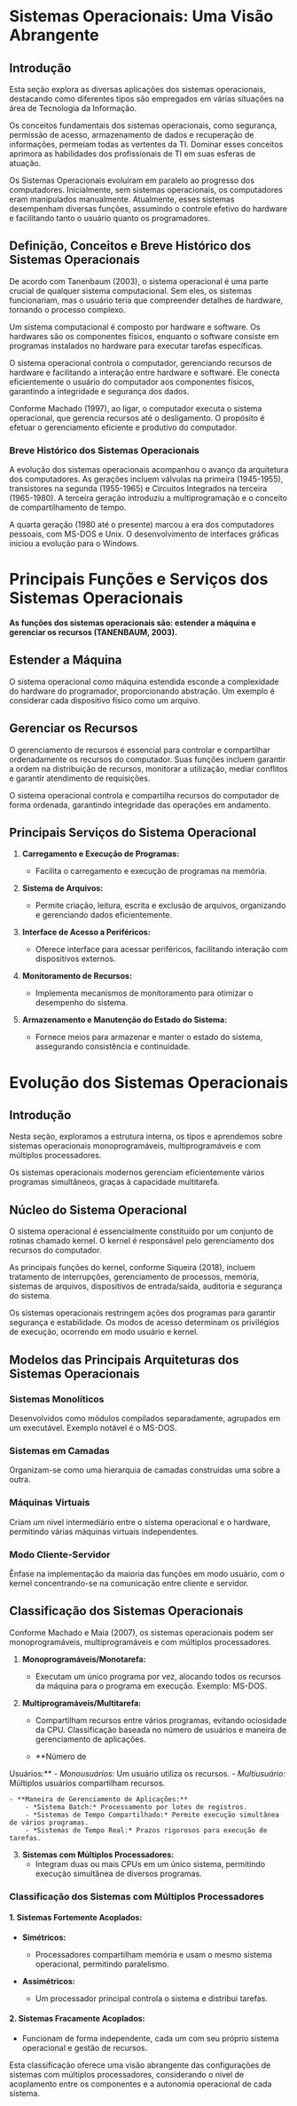 # Sistemas Operacionais: Uma Visão Abrangente

## Introdução 

Esta seção explora as diversas aplicações dos sistemas operacionais, destacando como diferentes tipos são empregados em várias situações na área de Tecnologia da Informação.

Os conceitos fundamentais dos sistemas operacionais, como segurança, permissão de acesso, armazenamento de dados e recuperação de informações, permeiam todas as vertentes da TI. Dominar esses conceitos aprimora as habilidades dos profissionais de TI em suas esferas de atuação.

Os Sistemas Operacionais evoluíram em paralelo ao progresso dos computadores. Inicialmente, sem sistemas operacionais, os computadores eram manipulados manualmente. Atualmente, esses sistemas desempenham diversas funções, assumindo o controle efetivo do hardware e facilitando tanto o usuário quanto os programadores.

## Definição, Conceitos e Breve Histórico dos Sistemas Operacionais

De acordo com Tanenbaum (2003), o sistema operacional é uma parte crucial de qualquer sistema computacional. Sem eles, os sistemas funcionariam, mas o usuário teria que compreender detalhes de hardware, tornando o processo complexo.

Um sistema computacional é composto por hardware e software. Os hardwares são os componentes físicos, enquanto o software consiste em programas instalados no hardware para executar tarefas específicas.

O sistema operacional controla o computador, gerenciando recursos de hardware e facilitando a interação entre hardware e software. Ele conecta eficientemente o usuário do computador aos componentes físicos, garantindo a integridade e segurança dos dados.

Conforme Machado (1997), ao ligar, o computador executa o sistema operacional, que gerencia recursos até o desligamento. O propósito é efetuar o gerenciamento eficiente e produtivo do computador.

### Breve Histórico dos Sistemas Operacionais

A evolução dos sistemas operacionais acompanhou o avanço da arquitetura dos computadores. As gerações incluem válvulas na primeira (1945-1955), transistores na segunda (1955-1965) e Circuitos Integrados na terceira (1965-1980). A terceira geração introduziu a multiprogramação e o conceito de compartilhamento de tempo.

A quarta geração (1980 até o presente) marcou a era dos computadores pessoais, com MS-DOS e Unix. O desenvolvimento de interfaces gráficas iniciou a evolução para o Windows.

# Principais Funções e Serviços dos Sistemas Operacionais 

**As funções dos sistemas operacionais são: estender a máquina e gerenciar os recursos (TANENBAUM, 2003).** 

## Estender a Máquina 

O sistema operacional como máquina estendida esconde a complexidade do hardware do programador, proporcionando abstração. Um exemplo é considerar cada dispositivo físico como um arquivo.

## Gerenciar os Recursos 

O gerenciamento de recursos é essencial para controlar e compartilhar ordenadamente os recursos do computador. Suas funções incluem garantir a ordem na distribuição de recursos, monitorar a utilização, mediar conflitos e garantir atendimento de requisições.

O sistema operacional controla e compartilha recursos do computador de forma ordenada, garantindo integridade das operações em andamento.

## Principais Serviços do Sistema Operacional 

1. **Carregamento e Execução de Programas:**
   - Facilita o carregamento e execução de programas na memória.

2. **Sistema de Arquivos:**
   - Permite criação, leitura, escrita e exclusão de arquivos, organizando e gerenciando dados eficientemente.

3. **Interface de Acesso a Periféricos:**
   - Oferece interface para acessar periféricos, facilitando interação com dispositivos externos.

4. **Monitoramento de Recursos:**
   - Implementa mecanismos de monitoramento para otimizar o desempenho do sistema.

5. **Armazenamento e Manutenção do Estado do Sistema:**
   - Fornece meios para armazenar e manter o estado do sistema, assegurando consistência e continuidade.

# Evolução dos Sistemas Operacionais 

## Introdução 

Nesta seção, exploramos a estrutura interna, os tipos e aprendemos sobre sistemas operacionais monoprogramáveis, multiprogramáveis e com múltiplos processadores.

Os sistemas operacionais modernos gerenciam eficientemente vários programas simultâneos, graças à capacidade multitarefa.

## Núcleo do Sistema Operacional 

O sistema operacional é essencialmente constituído por um conjunto de rotinas chamado kernel. O kernel é responsável pelo gerenciamento dos recursos do computador.

As principais funções do kernel, conforme Siqueira (2018), incluem tratamento de interrupções, gerenciamento de processos, memória, sistemas de arquivos, dispositivos de entrada/saída, auditoria e segurança do sistema.

Os sistemas operacionais restringem ações dos programas para garantir segurança e estabilidade. Os modos de acesso determinam os privilégios de execução, ocorrendo em modo usuário e kernel.

## Modelos das Principais Arquiteturas dos Sistemas Operacionais

### Sistemas Monolíticos

Desenvolvidos como módulos compilados separadamente, agrupados em um executável. Exemplo notável é o MS-DOS.

### Sistemas em Camadas

Organizam-se como uma hierarquia de camadas construídas uma sobre a outra.

### Máquinas Virtuais

Criam um nível intermediário entre o sistema operacional e o hardware, permitindo várias máquinas virtuais independentes.

### Modo Cliente-Servidor

Ênfase na implementação da maioria das funções em modo usuário, com o kernel concentrando-se na comunicação entre cliente e servidor.

## Classificação dos Sistemas Operacionais

Conforme Machado e Maia (2007), os sistemas operacionais podem ser monoprogramáveis, multiprogramáveis e com múltiplos processadores.

1. **Monoprogramáveis/Monotarefa:**
   - Executam um único programa por vez, alocando todos os recursos da máquina para o programa em execução. Exemplo: MS-DOS.

2. **Multiprogramáveis/Multitarefa:**
   - Compartilham recursos entre vários programas, evitando ociosidade da CPU. Classificação baseada no número de usuários e maneira de gerenciamento de aplicações.

    - **Número de

 Usuários:**
        - *Monousuários:* Um usuário utiliza os recursos.
        - *Multiusuário:* Múltiplos usuários compartilham recursos.

    - **Maneira de Gerenciamento de Aplicações:**
        - *Sistema Batch:* Processamento por lotes de registros.
        - *Sistemas de Tempo Compartilhado:* Permite execução simultânea de vários programas.
        - *Sistemas de Tempo Real:* Prazos rigorosos para execução de tarefas.

3. **Sistemas com Múltiplos Processadores:**
   - Integram duas ou mais CPUs em um único sistema, permitindo execução simultânea de diversos programas.

### Classificação dos Sistemas com Múltiplos Processadores

#### 1. Sistemas Fortemente Acoplados:

   - **Simétricos:**
     - Processadores compartilham memória e usam o mesmo sistema operacional, permitindo paralelismo.

   - **Assimétricos:**
     - Um processador principal controla o sistema e distribui tarefas.

#### 2. Sistemas Fracamente Acoplados:

   - Funcionam de forma independente, cada um com seu próprio sistema operacional e gestão de recursos.

Esta classificação oferece uma visão abrangente das configurações de sistemas com múltiplos processadores, considerando o nível de acoplamento entre os componentes e a autonomia operacional de cada sistema.